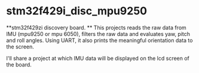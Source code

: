 # stm32f429i_disc_mpu9250
**stm32f429zi discovery board. ** This projects reads the raw data from IMU (mpu9250 or mpu 6050), filters the raw data and evaluates yaw, pitch and roll angles. Using UART, it also prints the meaningful orientation data to the screen.

I'll share a project at which IMU data will be displayed on the lcd screen of the board.



